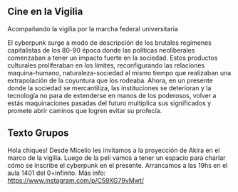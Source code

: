 

## Cine en la Vigilia

Acompañando la vigilia por la marcha federal universitaria

El cyberpunk surge a modo de descripción de los brutales regímenes capitalistas de los 80-90 época donde las políticas neoliberales comenzaban a tener un impacto fuerte en la sociedad. Estos productos culturales proliferaban en los límites, reconfigurando las relaciones maquina-humano, naturaleza-sociedad al mismo tiempo que realizaban una extrapolación de la coyuntura que los rodeaba. Ahora, en un presente donde la sociedad se mercantiliza, las instituciones se deterioran y la tecnología no para de extenderse en manos de los poderosos, volver a estás maquinaciones pasadas del futuro multiplica sus significados y promete abrir caminos que logren evitar su profecía.  


## Texto Grupos


Hola chiques! Desde Micelio les invitamos a la proyección de Akira en el marco de la vigilia. Luego de la peli vamos a tener un espacio para charlar cómo se inscribe el cyberpunk en el presente. Arrancamos a las 19hs en el aula 1401 del 0+infinito. Más info: https://www.instagram.com/p/C59XG79vMwt/